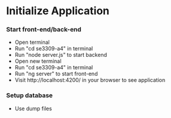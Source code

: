 # Initialize Application
### Start front-end/back-end
- Open terminal
- Run "cd se3309-a4" in terminal
- Run "node server.js" to start backend
- Open new terminal
- Run "cd se3309-a4" in terminal
- Run "ng server" to start front-end
- Visit http://localhost:4200/ in your browser to see application

### Setup database
- Use dump files
